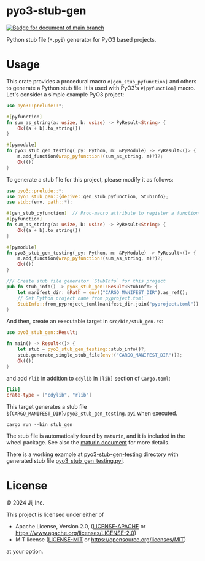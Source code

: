 # pyo3-stub-gen

[![Badge for document of main branch](https://img.shields.io/badge/document-main-blue?logo=github)](https://fictional-adventure-worw3j1.pages.github.io//pyo3_stub_gen/index.html)

Python stub file (`*.pyi`) generator for PyO3 based projects.

# Usage

This crate provides a procedural macro `#[gen_stub_pyfunction]` and others to generate a Python stub file.
It is used with PyO3's `#[pyfunction]` macro. Let's consider a simple example PyO3 project:

```rust
use pyo3::prelude::*;

#[pyfunction]
fn sum_as_string(a: usize, b: usize) -> PyResult<String> {
    Ok((a + b).to_string())
}

#[pymodule]
fn pyo3_stub_gen_testing(_py: Python, m: &PyModule) -> PyResult<()> {
    m.add_function(wrap_pyfunction!(sum_as_string, m)?)?;
    Ok(())
}
```

To generate a stub file for this project, please modify it as follows:

```rust
use pyo3::prelude::*;
use pyo3_stub_gen::{derive::gen_stub_pyfunction, StubInfo};
use std::{env, path::*};

#[gen_stub_pyfunction]  // Proc-macro attribute to register a function to stub file generator.
#[pyfunction]
fn sum_as_string(a: usize, b: usize) -> PyResult<String> {
    Ok((a + b).to_string())
}

#[pymodule]
fn pyo3_stub_gen_testing(_py: Python, m: &PyModule) -> PyResult<()> {
    m.add_function(wrap_pyfunction!(sum_as_string, m)?)?;
    Ok(())
}

/// Create stub file generator `StubInfo` for this project
pub fn stub_info() -> pyo3_stub_gen::Result<StubInfo> {
    let manifest_dir: &Path = env!("CARGO_MANIFEST_DIR").as_ref();
    // Get Python project name from pyproject.toml
    StubInfo::from_pyproject_toml(manifest_dir.join("pyproject.toml"))
}
```

And then, create an executable target in `src/bin/stub_gen.rs`:

```rust
use pyo3_stub_gen::Result;

fn main() -> Result<()> {
    let stub = pyo3_stub_gen_testing::stub_info()?;
    stub.generate_single_stub_file(env!("CARGO_MANIFEST_DIR"))?;
    Ok(())
}
```

and add `rlib` in addition to `cdylib` in `[lib]` section of `Cargo.toml`:

```toml
[lib]
crate-type = ["cdylib", "rlib"]
```

This target generates a stub file `${CARGO_MANIFEST_DIR}/pyo3_stub_gen_testing.pyi` when executed.

```shell
cargo run --bin stub_gen
```

The stub file is automatically found by `maturin`, and it is included in the wheel package. See also the [maturin document](https://www.maturin.rs/project_layout#adding-python-type-information) for more details.

There is a working example at [pyo3-stub-gen-testing](./pyo3-stub-gen-testing/) directory with generated stub file [pyo3_stub_gen_testing.pyi](./pyo3-stub-gen-testing/pyo3_stub_gen_testing.pyi).

# License

© 2024 Jij Inc.

This project is licensed under either of

- Apache License, Version 2.0, ([LICENSE-APACHE](LICENSE-APACHE) or <https://www.apache.org/licenses/LICENSE-2.0>)
- MIT license ([LICENSE-MIT](LICENSE-MIT) or <https://opensource.org/licenses/MIT>)

at your option.
